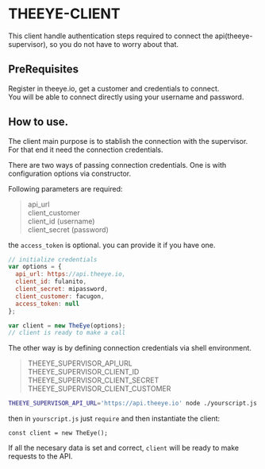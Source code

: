 # THEEYE-CLIENT

This client handle authentication steps required to connect the api(theeye-supervisor), so you do not have to worry about that.

## PreRequisites

Register in theeye.io, get a customer and credentials to connect.    
You will be able to connect directly using your username and password.        

## How to use.

The client main purpose is to stablish the connection with the supervisor. For that end it need the connection credentials.

There are two ways of passing connection credentials. One is with configuration options via constructor. 

Following parameters are required:

> api_url     
> client_customer       
> client_id (username)       
> client_secret (password)      

the `access_token` is optional. you can provide it if you have one.


```javascript
// initialize credentials
var options = {
  api_url: https://api.theeye.io,
  client_id: fulanito,
  client_secret: mipassword,
  client_customer: facugon,
  access_token: null
};

var client = new TheEye(options);
// client is ready to make a call
```

The other way is by defining connection credentials via shell environment.

> THEEYE_SUPERVISOR_API_URL    
> THEEYE_SUPERVISOR_CLIENT_ID    
> THEEYE_SUPERVISOR_CLIENT_SECRET    
> THEEYE_SUPERVISOR_CLIENT_CUSTOMER    

```sh
THEEYE_SUPERVISOR_API_URL='https://api.theeye.io' node ./yourscript.js
```

then in `yourscript.js` just `require` and then instantiate the client:

`const client = new TheEye();`

If all the necesary data is set and correct, `client` will be ready to make requests to the API.
